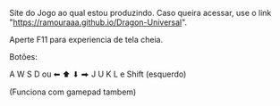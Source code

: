 Site do Jogo ao qual estou produzindo.
Caso queira acessar, use o link "https://ramouraaa.github.io/Dragon-Universal".

Aperte F11 para experiencia de tela cheia.

Botões:

A W S D ou ⬅ ⬆ ⬇ ⮕
J U K L e Shift (esquerdo)

(Funciona com gamepad tambem)
